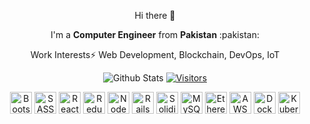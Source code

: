 <!--
is a ✨ _special_ ✨ repository because its `README.md` (this file) appears on your GitHub profile.

Here are some ideas to get you started:

- 🔭 I’m currently working on ...
- 🌱 I’m currently learning ...
- 👯 I’m looking to collaborate on ...
- 🤔 I’m looking for help with ...
- 💬 Ask me about ...
- 📫 How to reach me: ...
- 😄 Pronouns: ...
- ⚡ Fun fact: ...
-->

<div align="center">
  <p>Hi there 👋</p>
  <p>I'm a <strong>Computer Engineer</strong> from <strong>Pakistan</strong> :pakistan:</p>
  <p>Work Interests⚡ Web Development, Blockchain, DevOps, IoT<p>

  ![Github Stats](https://github-readme-stats.vercel.app/api?username=bashforger&count_private=true&show_icons=true&theme=dark)
  [![Visitors](https://visitor-badge.glitch.me/badge?page_id=page.id)]()

<div>
  <img title="Bootstrap" height=35 src="https://cdn.worldvectorlogo.com/logos/bootstrap-4.svg" />
  <img title="SASS" height=35 src="https://cdn.worldvectorlogo.com/logos/node-sass.svg" />
  <img title="React" height=35 src="https://cdn.worldvectorlogo.com/logos/react.svg" />
  <img title="Redux" height=35 src="https://cdn.worldvectorlogo.com/logos/redux.svg" />
  <img title="NodeJS" height=35 src="https://cdn.worldvectorlogo.com/logos/nodejs-1.svg" />
  <img title="Rails" height=35 src="https://cdn.worldvectorlogo.com/logos/rails.svg" />
  <img title="Solidity" height=35 src="https://cdn.worldvectorlogo.com/logos/solidity.svg" />
  <img title="MySQL" height=35 src="https://cdn.worldvectorlogo.com/logos/mysql.svg" />
  <img title="Ethereum" height=35 src="https://cdn.worldvectorlogo.com/logos/ethereum-1.svg" />
  <img title="AWS" height=35 src="https://cdn.worldvectorlogo.com/logos/amazon-web-services.svg" />
  <img title="Docker" height=35 src="https://cdn.worldvectorlogo.com/logos/docker.svg" />
  <img title="Kubernetes" height=35 src="https://cdn.worldvectorlogo.com/logos/kubernets.svg" />
 </div>
    
</div>
